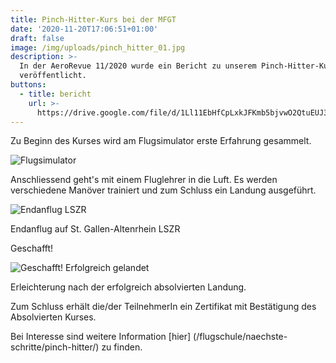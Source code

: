 ```yaml
---
title: Pinch-Hitter-Kurs bei der MFGT
date: '2020-11-20T17:06:51+01:00'
draft: false
image: /img/uploads/pinch_hitter_01.jpg
description: >-
  In der AeroRevue 11/2020 wurde ein Bericht zu unserem Pinch-Hitter-Kurs
  veröffentlicht.
buttons:
  - title: bericht
    url: >-
      https://drive.google.com/file/d/1Ll11EbHfCpLxkJFKmb5bjvwO2QtuEUJ3/view?usp=sharing
---
```

Zu Beginn des Kurses wird am Flugsimulator erste Erfahrung gesammelt.

![Flugsimulator](/img/uploads/pinch_hitter_01.jpg)

Anschliessend geht's mit einem Fluglehrer in die Luft. Es werden verschiedene Manöver trainiert und zum Schluss ein Landung ausgeführt.

![Endanflug LSZR](/img/uploads/pinch_hitter_02.jpg)

Endanflug auf St. Gallen-Altenrhein LSZR

Geschafft!

![Geschafft! Erfolgreich gelandet](/img/uploads/pinch_hitter_03.jpg)

Erleichterung nach der erfolgreich absolvierten Landung.

Zum Schluss erhält die/der TeilnehmerIn ein Zertifikat mit Bestätigung des Absolvierten Kurses.

Bei Interesse sind weitere Information [hier] (/flugschule/naechste-schritte/pinch-hitter/) zu finden.
